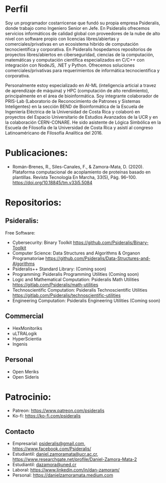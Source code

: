 # Perfil
Soy un programador costarricense que fundó su propia empresa Psideralis, donde trabajo como Ingeniero Senior en Jefe. En Psideralis ofrecemos servicios informáticos de calidad global con proveedores de la nube de alto nivel con software propio con licencias libres/abiertas y comerciales/privativas en un ecosistema hibrido de computación tecnocientífica y corporativa. En Psideralis hospedamos repositorios de proyectos libres/abiertos en ciberseguridad, ciencias de la computación, matemáticas y computación científica especializados en C/C++ con integración con NodeJS, .NET y Python. Ofrecemos soluciones comerciales/privativas para requerimientos de informática tecnocientífica y corporativa.

Personalmente estoy especializado en AI-ML (inteligencia articial a travez de aprendizaje de máquina) y HPC (computación de alto rendimiento), principalmente en el área de bioinformática. Soy integrante colaborador de PRIS-Lab (Laboratorio de Reconocimiento de Patrones y Sistemas Inteligentes) en la sección BEND de Bioinformática de la Escuela de Ingeniería Eléctrica de la Universidad de Costa Rica y colaboró en proyectos del Espacio Universitario de Estudios Avanzados de la UCR y en la colaboración CERN-CONARE. He sido asistente de Lógica Simbólica en la Escuela de Filosofía de la Universidad de Costa Rica y asistí al congreso Latinoaméricano de Filosofía Analítica del 2016.

# Publicaciones:
- Román-Brenes, R., Siles-Canales, F., & Zamora-Mata, D. (2020). Plataforma computacional de acoplamiento de proteínas basado en plantillas. Revista Tecnología En Marcha, 33(5), Pág. 96–100. https://doi.org/10.18845/tm.v33i5.5084

# Repositorios:
## Psideralis:

Free Software:

- Cybersecurity: Binary Toolkit https://github.com/Psideralis/Binary-Toolkit
- Computer Science: Data Structures and Algorithms & Organon Programatoriae https://github.com/Psideralis/Data-Structures-and-Algorithms
- Psideralis++ Standard Library: (Coming soon)
- Programming: Psideralis Programming Utilities (Coming soon)
- Logic and Mathematical Computation: Psideralis Math Utilities https://gitlab.com/Psideralis/math-utilities
- Technoscientific Computation: Psideralis Technoscientific Utilities https://gitlab.com/Psideralis/technoscientific-utilities
- Engineering Computation: Psideralis Engineering Utilities (Coming soon)

## Commercial
- HexMonitoriks
- uLTRALogik
- HyperScientia
- Ingenis

## Personal
- Open Meriks
- Open Sideris
 
# Patrocinio:
- Patreon: https://www.patreon.com/psideralis
- Ko-fi: https://ko-fi.com/psideralis

## Contacto
- Empresarial: psideralis@gmail.com, https://www.facebook.com/Psideralis/
- Estudiantil: daniel.zamoramata@ucr.ac.cr, https://www.researchgate.net/profile/Daniel-Zamora-Mata-2
- Estudiantil: dazamora@uned.cr
- Laboral: https://www.linkedin.com/in/dan-zamoram/
- Personal: https://danielzamoramata.medium.com
